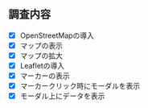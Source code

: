 ## 調査内容
- [x] OpenStreetMapの導入
- [x] マップの表示
- [x] マップの拡大
- [x] Leafletの導入
- [x] マーカーの表示
- [x] マーカークリック時にモーダルを表示
- [x] モーダル上にデータを表示
